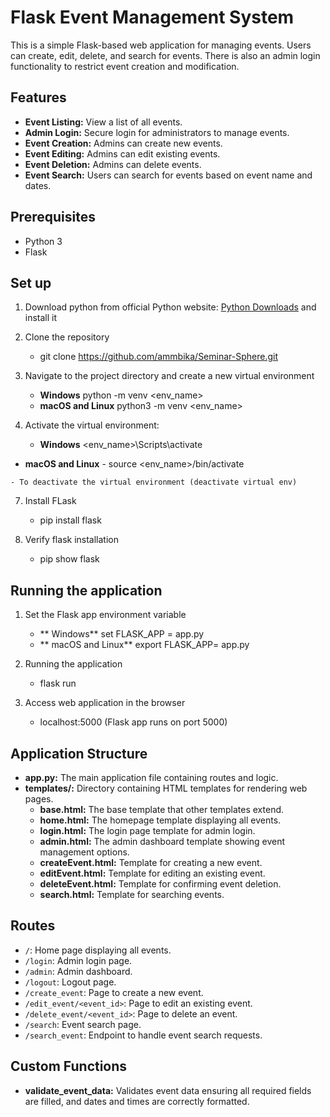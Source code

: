 # Flask Event Management System

This is a simple Flask-based web application for managing events. Users can create, edit, delete, and search for events. There is also an admin login functionality to restrict event creation and modification.

## Features

- **Event Listing:** View a list of all events.
- **Admin Login:** Secure login for administrators to manage events.
- **Event Creation:** Admins can create new events.
- **Event Editing:** Admins can edit existing events.
- **Event Deletion:** Admins can delete events.
- **Event Search:** Users can search for events based on event name and dates.

## Prerequisites

- Python 3
- Flask

## Set up

1. Download python from official Python website: [Python Downloads](https://www.python.org/downloads/) and install it

2. Clone the repository 
    - git clone https://github.com/ammbika/Seminar-Sphere.git

3. Navigate to the project directory and create a new virtual environment
   - **Windows**
       python -m venv <env_name>
   - **macOS and Linux**
      python3 -m venv <env_name>

5. Activate the virtual environment:
   - **Windows**
     <env_name>\Scripts\activate 
  -  **macOS and Linux**
    - source <env_name>/bin/activate
   
    - To deactivate the virtual environment (deactivate virtual env)

7. Install FLask
    - pip install flask

8. Verify flask installation
    - pip show flask

## Running the application

1. Set the Flask app environment variable
    - ** Windows**
        set FLASK_APP = app.py
    - ** macOS and Linux**
        export FLASK_APP= app.py

2. Running the application
    - flask run

3. Access web application in the browser
    - localhost:5000
    (Flask app runs on port 5000)


## Application Structure

- **app.py:** The main application file containing routes and logic.
- **templates/:** Directory containing HTML templates for rendering web pages.
  - **base.html:** The base template that other templates extend.
  - **home.html:** The homepage template displaying all events.
  - **login.html:** The login page template for admin login.
  - **admin.html:** The admin dashboard template showing event management options.
  - **createEvent.html:** Template for creating a new event.
  - **editEvent.html:** Template for editing an existing event.
  - **deleteEvent.html:** Template for confirming event deletion.
  - **search.html:** Template for searching events.


## Routes

- `/`: Home page displaying all events.
- `/login`: Admin login page.
- `/admin`: Admin dashboard.
- `/logout`: Logout page.
- `/create_event`: Page to create a new event.
- `/edit_event/<event_id>`: Page to edit an existing event.
- `/delete_event/<event_id>`: Page to delete an event.
- `/search`: Event search page.
- `/search_event`: Endpoint to handle event search requests.


## Custom Functions

- **validate_event_data:** Validates event data ensuring all required fields are filled, and dates and times are correctly formatted.


